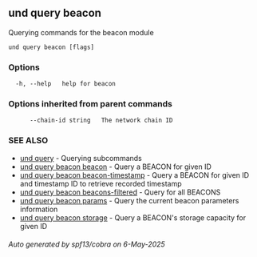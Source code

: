 ## und query beacon

Querying commands for the beacon module

```
und query beacon [flags]
```

### Options

```
  -h, --help   help for beacon
```

### Options inherited from parent commands

```
      --chain-id string   The network chain ID
```

### SEE ALSO

* [und query](und_query.md)	 - Querying subcommands
* [und query beacon beacon](und_query_beacon_beacon.md)	 - Query a BEACON for given ID
* [und query beacon beacon-timestamp](und_query_beacon_beacon-timestamp.md)	 - Query a BEACON for given ID and timestamp ID to retrieve recorded timestamp
* [und query beacon beacons-filtered](und_query_beacon_beacons-filtered.md)	 - Query for all BEACONS
* [und query beacon params](und_query_beacon_params.md)	 - Query the current beacon parameters information
* [und query beacon storage](und_query_beacon_storage.md)	 - Query a BEACON's storage capacity for given ID

###### Auto generated by spf13/cobra on 6-May-2025
